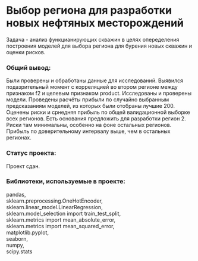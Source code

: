 # Выбор региона для разработки новых нефтяных месторождений

Задача - анализ функцианирующих скважин в целях опеределения построения моделей для выбора региона для бурения новых скважин и оценки рисков.

### Общий вывод:

Были проверены и обработаны данные для исследований. Выявился подазрительный момент с корреляцией во втором регионе между признаком f2 и целевым признаком product. Исследованы и проверены модели. Проведены расчёты прибыли по случайно выбранным предсказаниям моделей, из которых были отобраны лучшие 200. Оценены риски и срнедняя прибыль по общей валидационной выборке всех регионов. Есть основания предложить для разработки регион 2. Риски там минимальны, особенно на фоне остальных регионов. Прибыль по доверительному интервалу выше, чем в остальных регионах.  

### Статус проекта:

Проект сдан.  

### Библиотеки, используемые в проекте:

pandas,  
sklearn.preprocessing.OneHotEncoder,  
sklearn.linear_model.LinearRegression,  
sklearn.model_selection import train_test_split,  
sklearn.metrics import mean_absolute_error,  
sklearn.metrics import mean_squared_error,  
matplotlib.pyplot,  
seaborn,  
numpy,  
scipy.stats  
